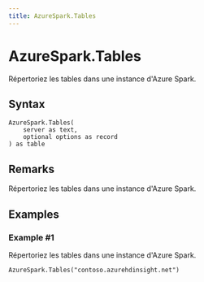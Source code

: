 ```yaml
---
title: AzureSpark.Tables
---
```


# AzureSpark.Tables


Répertoriez les tables dans une instance d&#39;Azure Spark.


## Syntax

```powerquery
AzureSpark.Tables(
    server as text,
    optional options as record
) as table
```


## Remarks

Répertoriez les tables dans une instance d'Azure Spark.


## Examples

### Example #1 
Répertoriez les tables dans une instance d&#39;Azure Spark.
```powerquery
AzureSpark.Tables("contoso.azurehdinsight.net")
```



